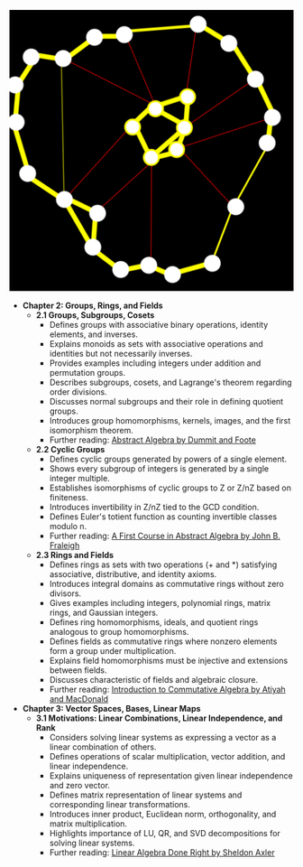 ![ATD-Algebra-Topology-DiffCalc-Optimization](ATD-Algebra-Topology-DiffCalc-Optimization.best.png)

- **Chapter 2: Groups, Rings, and Fields**
  - **2.1 Groups, Subgroups, Cosets**
    - Defines groups with associative binary operations, identity elements, and inverses.
    - Explains monoids as sets with associative operations and identities but not necessarily inverses.
    - Provides examples including integers under addition and permutation groups.
    - Describes subgroups, cosets, and Lagrange's theorem regarding order divisions.
    - Discusses normal subgroups and their role in defining quotient groups.
    - Introduces group homomorphisms, kernels, images, and the first isomorphism theorem.
    - Further reading: [Abstract Algebra by Dummit and Foote](https://www.dummitandfoote.com/)
  - **2.2 Cyclic Groups**
    - Defines cyclic groups generated by powers of a single element.
    - Shows every subgroup of integers is generated by a single integer multiple.
    - Establishes isomorphisms of cyclic groups to Z or Z/nZ based on finiteness.
    - Introduces invertibility in Z/nZ tied to the GCD condition.
    - Defines Euler's totient function as counting invertible classes modulo n.
    - Further reading: [A First Course in Abstract Algebra by John B. Fraleigh](https://www.pearson.com/)
  - **2.3 Rings and Fields**
    - Defines rings as sets with two operations (+ and *) satisfying associative, distributive, and identity axioms.
    - Introduces integral domains as commutative rings without zero divisors.
    - Gives examples including integers, polynomial rings, matrix rings, and Gaussian integers.
    - Defines ring homomorphisms, ideals, and quotient rings analogous to group homomorphisms.
    - Defines fields as commutative rings where nonzero elements form a group under multiplication.
    - Explains field homomorphisms must be injective and extensions between fields.
    - Discusses characteristic of fields and algebraic closure.
    - Further reading: [Introduction to Commutative Algebra by Atiyah and MacDonald](https://www.cambridge.org/)
- **Chapter 3: Vector Spaces, Bases, Linear Maps**
  - **3.1 Motivations: Linear Combinations, Linear Independence, and Rank**
    - Considers solving linear systems as expressing a vector as a linear combination of others.
    - Defines operations of scalar multiplication, vector addition, and linear independence.
    - Explains uniqueness of representation given linear independence and zero vector.
    - Defines matrix representation of linear systems and corresponding linear transformations.
    - Introduces inner product, Euclidean norm, orthogonality, and matrix multiplication.
    - Highlights importance of LU, QR, and SVD decompositions for solving linear systems.
    - Further reading: [Linear Algebra Done Right by Sheldon Axler](https://www.springer.com/)
